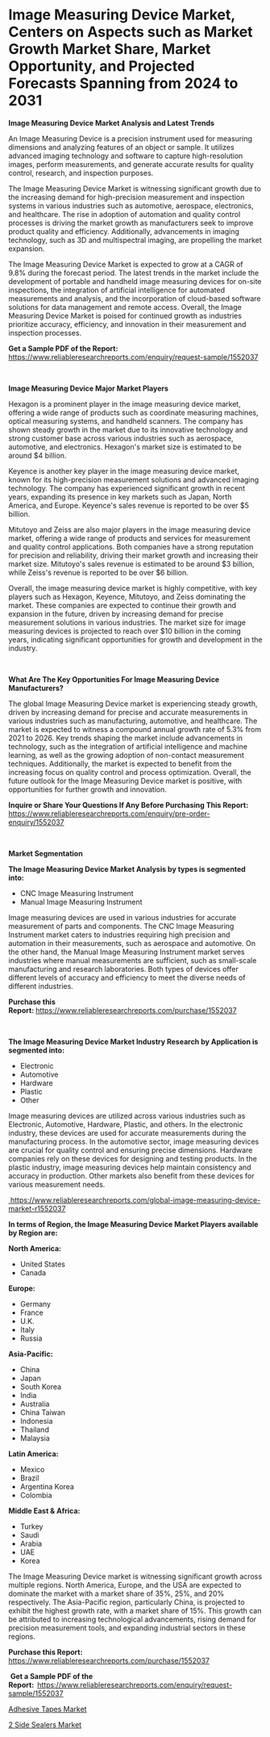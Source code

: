 <p><h1>Image Measuring Device Market, Centers on Aspects such as Market Growth Market Share, Market Opportunity, and Projected Forecasts Spanning from 2024 to 2031</h1></p><p><strong>Image Measuring Device Market Analysis and Latest Trends</strong></p>
<p><p>An Image Measuring Device is a precision instrument used for measuring dimensions and analyzing features of an object or sample. It utilizes advanced imaging technology and software to capture high-resolution images, perform measurements, and generate accurate results for quality control, research, and inspection purposes.</p><p>The Image Measuring Device Market is witnessing significant growth due to the increasing demand for high-precision measurement and inspection systems in various industries such as automotive, aerospace, electronics, and healthcare. The rise in adoption of automation and quality control processes is driving the market growth as manufacturers seek to improve product quality and efficiency. Additionally, advancements in imaging technology, such as 3D and multispectral imaging, are propelling the market expansion.</p><p>The Image Measuring Device Market is expected to grow at a CAGR of 9.8% during the forecast period. The latest trends in the market include the development of portable and handheld image measuring devices for on-site inspections, the integration of artificial intelligence for automated measurements and analysis, and the incorporation of cloud-based software solutions for data management and remote access. Overall, the Image Measuring Device Market is poised for continued growth as industries prioritize accuracy, efficiency, and innovation in their measurement and inspection processes.</p></p>
<p><strong>Get a Sample PDF of the Report:&nbsp;</strong> <a href="https://www.reliableresearchreports.com/enquiry/request-sample/1552037">https://www.reliableresearchreports.com/enquiry/request-sample/1552037</a></p>
<p>&nbsp;</p>
<p><strong>Image Measuring Device Major Market Players</strong></p>
<p><p>Hexagon is a prominent player in the image measuring device market, offering a wide range of products such as coordinate measuring machines, optical measuring systems, and handheld scanners. The company has shown steady growth in the market due to its innovative technology and strong customer base across various industries such as aerospace, automotive, and electronics. Hexagon's market size is estimated to be around $4 billion.</p><p>Keyence is another key player in the image measuring device market, known for its high-precision measurement solutions and advanced imaging technology. The company has experienced significant growth in recent years, expanding its presence in key markets such as Japan, North America, and Europe. Keyence's sales revenue is reported to be over $5 billion.</p><p>Mitutoyo and Zeiss are also major players in the image measuring device market, offering a wide range of products and services for measurement and quality control applications. Both companies have a strong reputation for precision and reliability, driving their market growth and increasing their market size. Mitutoyo's sales revenue is estimated to be around $3 billion, while Zeiss's revenue is reported to be over $6 billion.</p><p>Overall, the image measuring device market is highly competitive, with key players such as Hexagon, Keyence, Mitutoyo, and Zeiss dominating the market. These companies are expected to continue their growth and expansion in the future, driven by increasing demand for precise measurement solutions in various industries. The market size for image measuring devices is projected to reach over $10 billion in the coming years, indicating significant opportunities for growth and development in the industry.</p></p>
<p>&nbsp;</p>
<p><strong>What Are The Key Opportunities For Image Measuring Device Manufacturers?</strong></p>
<p><p>The global Image Measuring Device market is experiencing steady growth, driven by increasing demand for precise and accurate measurements in various industries such as manufacturing, automotive, and healthcare. The market is expected to witness a compound annual growth rate of 5.3% from 2021 to 2026. Key trends shaping the market include advancements in technology, such as the integration of artificial intelligence and machine learning, as well as the growing adoption of non-contact measurement techniques. Additionally, the market is expected to benefit from the increasing focus on quality control and process optimization. Overall, the future outlook for the Image Measuring Device market is positive, with opportunities for further growth and innovation.</p></p>
<p><strong>Inquire or Share Your Questions If Any Before Purchasing This Report:</strong> <a href="https://www.reliableresearchreports.com/enquiry/pre-order-enquiry/1552037">https://www.reliableresearchreports.com/enquiry/pre-order-enquiry/1552037</a></p>
<p>&nbsp;</p>
<p><strong>Market Segmentation</strong></p>
<p><strong>The Image Measuring Device Market Analysis by types is segmented into:</strong></p>
<p><ul><li>CNC Image Measuring Instrument</li><li>Manual Image Measuring Instrument</li></ul></p>
<p><p>Image measuring devices are used in various industries for accurate measurement of parts and components. The CNC Image Measuring Instrument market caters to industries requiring high precision and automation in their measurements, such as aerospace and automotive. On the other hand, the Manual Image Measuring Instrument market serves industries where manual measurements are sufficient, such as small-scale manufacturing and research laboratories. Both types of devices offer different levels of accuracy and efficiency to meet the diverse needs of different industries.</p></p>
<p><strong>Purchase this Report:&nbsp;</strong><a href="https://www.reliableresearchreports.com/purchase/1552037">https://www.reliableresearchreports.com/purchase/1552037</a></p>
<p>&nbsp;</p>
<p><strong>The Image Measuring Device Market Industry Research by Application is segmented into:</strong></p>
<p><ul><li>Electronic</li><li>Automotive</li><li>Hardware</li><li>Plastic</li><li>Other</li></ul></p>
<p><p>Image measuring devices are utilized across various industries such as Electronic, Automotive, Hardware, Plastic, and others. In the electronic industry, these devices are used for accurate measurements during the manufacturing process. In the automotive sector, image measuring devices are crucial for quality control and ensuring precise dimensions. Hardware companies rely on these devices for designing and testing products. In the plastic industry, image measuring devices help maintain consistency and accuracy in production. Other markets also benefit from these devices for various measurement needs.</p></p>
<p><a href="https://www.reliableresearchreports.com/global-image-measuring-device-market-r1552037">&nbsp;https://www.reliableresearchreports.com/global-image-measuring-device-market-r1552037</a></p>
<p><strong>In terms of Region, the Image Measuring Device Market Players available by Region are:</strong></p>
<p>
    <p> <strong> North America: </strong>
        <ul>
            <li>United States</li>
            <li>Canada</li>
        </ul>
        </p> 
    <p> <strong> Europe: </strong>
        <ul>
            <li>Germany</li>
            <li>France</li>
            <li>U.K.</li>
            <li>Italy</li>
            <li>Russia</li>
        </ul>
        </p> 
    <p> <strong> Asia-Pacific: </strong>
        <ul>
            <li>China</li>
            <li>Japan</li>
            <li>South Korea</li>
            <li>India</li>
            <li>Australia</li>
            <li>China Taiwan</li>
            <li>Indonesia</li>
            <li>Thailand</li>
            <li>Malaysia</li>
        </ul>
        </p> 
    <p> <strong> Latin America: </strong>
        <ul>
            <li>Mexico</li>
            <li>Brazil</li>
            <li>Argentina Korea</li>
            <li>Colombia</li>
        </ul>
        </p> 
    <p> <strong> Middle East & Africa: </strong>
        <ul>
            <li>Turkey</li>
            <li>Saudi</li>
            <li>Arabia</li>
            <li>UAE</li>
            <li>Korea</li>
        </ul>
    </p>
    </p>
<p><p>The Image Measuring Device market is witnessing significant growth across multiple regions. North America, Europe, and the USA are expected to dominate the market with a market share of 35%, 25%, and 20% respectively. The Asia-Pacific region, particularly China, is projected to exhibit the highest growth rate, with a market share of 15%. This growth can be attributed to increasing technological advancements, rising demand for precision measurement tools, and expanding industrial sectors in these regions.</p></p>
<p><strong>Purchase this Report: </strong><a href="https://www.reliableresearchreports.com/purchase/1552037">https://www.reliableresearchreports.com/purchase/1552037</a></p>
<p>&nbsp;<strong>Get a Sample PDF of the Report:&nbsp;&nbsp;</strong><a href="https://www.reliableresearchreports.com/enquiry/request-sample/1552037">https://www.reliableresearchreports.com/enquiry/request-sample/1552037</a></p>
<p><strong></strong></p>
<p><p><a href="https://issuu.com/reportprime-2/docs/adhesive-tapes-market-size-2030.pptx">Adhesive Tapes Market</a></p><p><a href="https://github.com/guneycigdem35/Market-Research-Report-List-3/blob/main/2-side-sealers-market.md">2 Side Sealers Market</a></p></p>